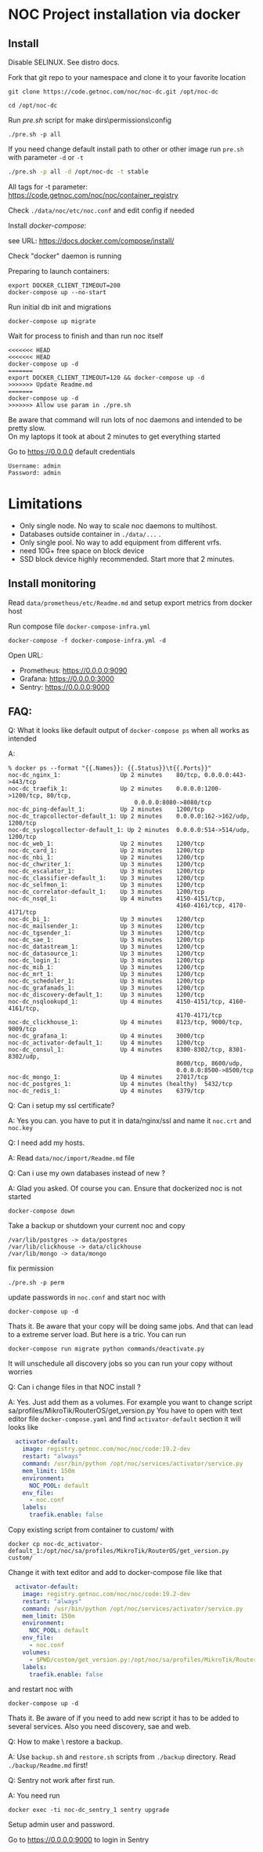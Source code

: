 NOC Project installation via docker
==================================

Install
-------
Disable SELINUX. See distro docs.

Fork that git repo to your namespace and clone it to your favorite location
```
git clone https://code.getnoc.com/noc/noc-dc.git /opt/noc-dc

cd /opt/noc-dc
```
Run *pre.sh* script for make dirs\permissions\config
```
./pre.sh -p all
```
If you need change default install path to other or
 other image run `pre.sh` with parameter `-d` or `-t`
```bash
./pre.sh -p all -d /opt/noc-dc -t stable
```
All tags for -t parameter:
https://code.getnoc.com/noc/noc/container_registry

Check `./data/noc/etc/noc.conf` and edit config if needed

Install *docker-compose*:

see URL: https://docs.docker.com/compose/install/

Check "docker" daemon is running

Preparing to launch containers:
```
export DOCKER_CLIENT_TIMEOUT=200
docker-compose up --no-start
```

Run initial db init and migrations
```
docker-compose up migrate
```
Wait for process to finish and than run noc itself

```
<<<<<<< HEAD
<<<<<<< HEAD
docker-compose up -d 
=======
export DOCKER_CLIENT_TIMEOUT=120 && docker-compose up -d 
>>>>>>> Update Readme.md
=======
docker-compose up -d 
>>>>>>> Allow use param in ./pre.sh
```
Be aware that command will run lots of noc daemons and intended
to be pretty slow.  
On my laptops it took at about 2 minutes to get everything started

Go to https://0.0.0.0 default credentials

```
Username: admin
Password: admin
```

# Limitations

* Only single node. No way to scale noc daemons to multihost.
* Databases outside container in `./data/...` . 
* Only single pool. No way to add equipment from different vrfs.
* need 10G+ free space on block device
* SSD block device highly recommended. Start more that 2 minutes.

Install monitoring
-------

Read `data/prometheus/etc/Readme.md` and setup export metrics from docker host

Run compose file `docker-compose-infra.yml`
```
docker-compose -f docker-compose-infra.yml -d
```
Open URL:
*  Prometheus: https://0.0.0.0:9090
*  Grafana: https://0.0.0.0:3000
*  Sentry: https://0.0.0.0:9000

FAQ:
----

Q: What it looks like default output of `docker-compose ps`
 when all works as intended 

A:
```
% docker ps --format "{{.Names}}: {{.Status}}\t{{.Ports}}"
noc-dc_nginx_1:                 Up 2 minutes	80/tcp, 0.0.0.0:443->443/tcp
noc-dc_traefik_1:               Up 2 minutes	0.0.0.0:1200->1200/tcp, 80/tcp,
                                    0.0.0.0:8080->8080/tcp
noc-dc_ping-default_1:          Up 2 minutes	1200/tcp
noc-dc_trapcollector-default_1: Up 2 minutes	0.0.0.0:162->162/udp, 1200/tcp
noc-dc_syslogcollector-default_1: Up 2 minutes	0.0.0.0:514->514/udp, 1200/tcp
noc-dc_web_1:                   Up 2 minutes	1200/tcp
noc-dc_card_1:                  Up 2 minutes	1200/tcp
noc-dc_nbi_1:                   Up 2 minutes	1200/tcp
noc-dc_chwriter_1:              Up 3 minutes	1200/tcp
noc-dc_escalator_1:             Up 3 minutes	1200/tcp
noc-dc_classifier-default_1:    Up 3 minutes	1200/tcp
noc-dc_selfmon_1:               Up 3 minutes	1200/tcp
noc-dc_correlator-default_1:    Up 3 minutes	1200/tcp
noc-dc_nsqd_1:                  Up 4 minutes	4150-4151/tcp, 
                                                4160-4161/tcp, 4170-4171/tcp
noc-dc_bi_1:                    Up 3 minutes	1200/tcp
noc-dc_mailsender_1:            Up 3 minutes	1200/tcp
noc-dc_tgsender_1:              Up 3 minutes	1200/tcp
noc-dc_sae_1:                   Up 3 minutes	1200/tcp
noc-dc_datastream_1:            Up 3 minutes	1200/tcp
noc-dc_datasource_1:            Up 3 minutes	1200/tcp
noc-dc_login_1:                 Up 3 minutes	1200/tcp
noc-dc_mib_1:                   Up 3 minutes	1200/tcp
noc-dc_mrt_1:                   Up 3 minutes	1200/tcp
noc-dc_scheduler_1:             Up 3 minutes	1200/tcp
noc-dc_grafanads_1:             Up 3 minutes	1200/tcp
noc-dc_discovery-default_1:     Up 3 minutes	1200/tcp
noc-dc_nsqlookupd_1:            Up 4 minutes	4150-4151/tcp, 4160-4161/tcp,
                                                4170-4171/tcp
noc-dc_clickhouse_1:            Up 4 minutes	8123/tcp, 9000/tcp, 9009/tcp
noc-dc_grafana_1:               Up 4 minutes	3000/tcp
noc-dc_activator-default_1:     Up 4 minutes	1200/tcp
noc-dc_consul_1:                Up 4 minutes	8300-8302/tcp, 8301-8302/udp,
                                                8600/tcp, 8600/udp, 
                                                0.0.0.0:8500->8500/tcp
noc-dc_mongo_1:                 Up 4 minutes	27017/tcp
noc-dc_postgres_1:              Up 4 minutes (healthy)	5432/tcp
noc-dc_redis_1:                 Up 4 minutes	6379/tcp                            
```

Q: Can i setup my ssl certificate?

A: Yes you can. you have to put it in data/nginx/ssl
   and name it `noc.crt` and `noc.key`

Q: I need add my hosts.

A: Read `data/noc/import/Readme.md` file

Q: Can i use my own databases instead of new ? 

A: Glad you asked. Of course you can. Ensure that dockerized noc is not started
```
docker-compose down
``` 
Take a backup or shutdown your current noc and copy 
```
/var/lib/postgres -> data/postgres
/var/lib/clickhouse -> data/clickhouse
/var/lib/mongo -> data/mongo
```
fix permission
```shell script
./pre.sh -p perm
```

update passwords in `noc.conf` and start noc with 
```
docker-compose up -d 
```
Thats it. Be aware that your copy will be doing same jobs.
And that can lead to a extreme server load. But here is a tric.
You can run 
```
docker-compose run migrate python commands/deactivate.py
```
It will unschedule all discovery jobs so you can run your copy without worries 

Q: Can i change files in that NOC install ?

A: Yes. Just add them as a volumes. For example you want to
change script sa/profiles/MikroTik/RouterOS/get_version.py 
You have to open with text editor file `docker-compose.yaml` and
find `activator-default` section it will looks like
```yaml
  activator-default:
    image: registry.getnoc.com/noc/noc/code:19.2-dev
    restart: "always"
    command: /usr/bin/python /opt/noc/services/activator/service.py
    mem_limit: 150m
    environment:
      NOC_POOL: default
    env_file:
      - noc.conf
    labels:
      traefik.enable: false
``` 
Copy existing script from container to custom/ with 
```
docker cp noc-dc_activator-default_1:/opt/noc/sa/profiles/MikroTik/RouterOS/get_version.py custom/
```
Change it with text editor and add to docker-compose file like that
```yaml
  activator-default:
    image: registry.getnoc.com/noc/noc/code:19.2-dev
    restart: "always"
    command: /usr/bin/python /opt/noc/services/activator/service.py
    mem_limit: 150m
    environment:
      NOC_POOL: default
    env_file:
      - noc.conf
    volumes:
      - $PWD/custom/get_version.py:/opt/noc/sa/profiles/MikroTik/RouterOS/get_version.py
    labels:
      traefik.enable: false
```
and restart noc with 
```
docker-compose up -d 
```
Thats it. Be aware of if you need to add new script it has to be added
to several services. Also you need discovery, sae and web.

Q: How to make \ restore a backup.

A: Use `backup.sh` and `restore.sh` scripts from `./backup` directory.
   Read `./backup/Readme.md` first!

Q: Sentry not work after first run. 

A: You need run 
```
docker exec -ti noc-dc_sentry_1 sentry upgrade
```
Setup admin user and password.

Go to https://0.0.0.0:9000 to login in Sentry
